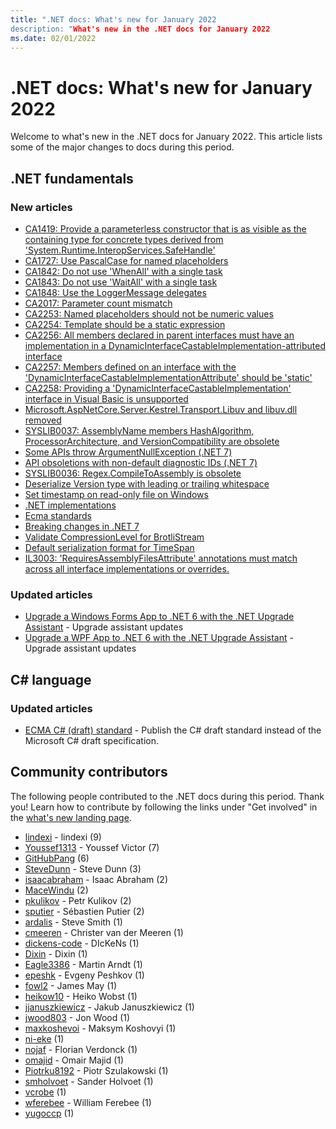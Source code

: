 ```yaml
---
title: ".NET docs: What's new for January 2022
description: "What's new in the .NET docs for January 2022
ms.date: 02/01/2022
---
```


# .NET docs: What's new for January 2022

Welcome to what's new in the .NET docs for January 2022. This article lists some of the major changes to docs during this period.

## .NET fundamentals

### New articles

- [CA1419: Provide a parameterless constructor that is as visible as the containing type for concrete types derived from 'System.Runtime.InteropServices.SafeHandle'](../fundamentals/code-analysis/quality-rules/ca1419.md)
- [CA1727: Use PascalCase for named placeholders](../fundamentals/code-analysis/quality-rules/ca1727.md)
- [CA1842: Do not use 'WhenAll' with a single task](../fundamentals/code-analysis/quality-rules/ca1842.md)
- [CA1843: Do not use 'WaitAll' with a single task](../fundamentals/code-analysis/quality-rules/ca1843.md)
- [CA1848: Use the LoggerMessage delegates](../fundamentals/code-analysis/quality-rules/ca1848.md)
- [CA2017: Parameter count mismatch](../fundamentals/code-analysis/quality-rules/ca2017.md)
- [CA2253: Named placeholders should not be numeric values](../fundamentals/code-analysis/quality-rules/ca2253.md)
- [CA2254: Template should be a static expression](../fundamentals/code-analysis/quality-rules/ca2254.md)
- [CA2256: All members declared in parent interfaces must have an implementation in a DynamicInterfaceCastableImplementation-attributed interface](../fundamentals/code-analysis/quality-rules/ca2256.md)
- [CA2257: Members defined on an interface with the 'DynamicInterfaceCastableImplementationAttribute' should be 'static'](../fundamentals/code-analysis/quality-rules/ca2257.md)
- [CA2258: Providing a 'DynamicInterfaceCastableImplementation' interface in Visual Basic is unsupported](../fundamentals/code-analysis/quality-rules/ca2258.md)
- [Microsoft.AspNetCore.Server.Kestrel.Transport.Libuv and libuv.dll removed](../core/compatibility/aspnet-core/7.0/libuv-transport-dll-removed.md)
- [SYSLIB0037: AssemblyName members HashAlgorithm, ProcessorArchitecture, and VersionCompatibility are obsolete](../fundamentals/syslib-diagnostics/syslib0037.md)
- [Some APIs throw ArgumentNullException (.NET 7)](../core/compatibility/windows-forms/7.0/apis-throw-argumentnullexception.md)
- [API obsoletions with non-default diagnostic IDs (.NET 7)](../core/compatibility/core-libraries/7.0/obsolete-apis-with-custom-diagnostics.md)
- [SYSLIB0036: Regex.CompileToAssembly is obsolete](../fundamentals/syslib-diagnostics/syslib0036.md)
- [Deserialize Version type with leading or trailing whitespace](../core/compatibility/serialization/7.0/deserialize-version-with-whitespace.md)
- [Set timestamp on read-only file on Windows](../core/compatibility/core-libraries/6.0/set-timestamp-readonly-file.md)
- [.NET implementations](../fundamentals/implementations.md)
- [Ecma standards](../fundamentals/standards.md)
- [Breaking changes in .NET 7](../core/compatibility/7.0.md)
- [Validate CompressionLevel for BrotliStream](../core/compatibility/core-libraries/7.0/compressionlevel-validation.md)
- [Default serialization format for TimeSpan](../core/compatibility/serialization/6.0/timespan-serialization-format.md)
- [IL3003: 'RequiresAssemblyFilesAttribute' annotations must match across all interface implementations or overrides.](../fundamentals/code-analysis/quality-rules/il3003.md)

### Updated articles

- [Upgrade a Windows Forms App to .NET 6 with the .NET Upgrade Assistant](../core/porting/upgrade-assistant-winforms-framework.md) - Upgrade assistant updates
- [Upgrade a WPF App to .NET 6 with the .NET Upgrade Assistant](../core/porting/upgrade-assistant-wpf-framework.md) - Upgrade assistant updates

## C# language

### Updated articles

- [ECMA C# (draft) standard](csharp/language-reference/language-specification/readme) - Publish the C# draft standard instead of the Microsoft C# draft specification.

## Community contributors

The following people contributed to the .NET docs during this period. Thank you! Learn how to contribute by following the links under "Get involved" in the [what's new landing page](index.yml).

- [lindexi](https://github.com/lindexi) - lindexi (9)
- [Youssef1313](https://github.com/Youssef1313) - Youssef Victor (7)
- [GitHubPang](https://github.com/GitHubPang) (6)
- [SteveDunn](https://github.com/SteveDunn) - Steve Dunn (3)
- [isaacabraham](https://github.com/isaacabraham) - Isaac Abraham (2)
- [MaceWindu](https://github.com/MaceWindu) (2)
- [pkulikov](https://github.com/pkulikov) - Petr Kulikov (2)
- [sputier](https://github.com/sputier) - Sébastien Putier (2)
- [ardalis](https://github.com/ardalis) - Steve Smith (1)
- [cmeeren](https://github.com/cmeeren) - Christer van der Meeren (1)
- [dickens-code](https://github.com/dickens-code) - DIcKeNs (1)
- [Dixin](https://github.com/Dixin) - Dixin (1)
- [Eagle3386](https://github.com/Eagle3386) - Martin Arndt (1)
- [epeshk](https://github.com/epeshk) - Evgeny Peshkov (1)
- [fowl2](https://github.com/fowl2) - James May (1)
- [heikow10](https://github.com/heikow10) - Heiko Wobst (1)
- [jjanuszkiewicz](https://github.com/jjanuszkiewicz) - Jakub Januszkiewicz (1)
- [jwood803](https://github.com/jwood803) - Jon Wood (1)
- [maxkoshevoi](https://github.com/maxkoshevoi) - Maksym Koshovyi (1)
- [ni-eke](https://github.com/ni-eke) (1)
- [nojaf](https://github.com/nojaf) - Florian Verdonck (1)
- [omajid](https://github.com/omajid) - Omair Majid (1)
- [Piotrku8192](https://github.com/Piotrku8192) - Piotr Szulakowski (1)
- [smholvoet](https://github.com/smholvoet) - Sander Holvoet (1)
- [vcrobe](https://github.com/vcrobe) (1)
- [wferebee](https://github.com/wferebee) - William Ferebee (1)
- [yugoccp](https://github.com/yugoccp) (1)
